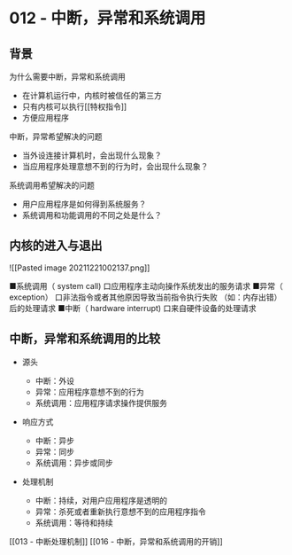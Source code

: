 # 012 - 中断，异常和系统调用

## 背景
为什么需要中断，异常和系统调用
+ 在计算机运行中，内核时被信任的第三方
+ 只有内核可以执行[[特权指令]]
+ 方便应用程序

中断，异常希望解决的问题
+ 当外设连接计算机时，会出现什么现象？
+ 当应用程序处理意想不到的行为时，会出现什么现象？

系统调用希望解决的问题
+ 用户应用程序是如何得到系统服务？
+ 系统调用和功能调用的不同之处是什么？


## 内核的进入与退出
![[Pasted image 20211221002137.png]]

■系统调用（ system call) 口应用程序主动向操作系统发出的服务请求
■异常（ exception）
	口非法指令或者其他原因导致当前指令执行失败
	（如：内存出错）后的处理请求
■中断（ hardware interrupt) 口来自硬件设备的处理请求

## 中断，异常和系统调用的比较
+ 源头
	+	中断：外设
	+	异常：应用程序意想不到的行为
	+	系统调用：应用程序请求操作提供服务

+ 响应方式
	+ 中断：异步
	+ 异常：同步
	+ 系统调用：异步或同步

+ 处理机制
	+ 中断：持续，对用户应用程序是透明的
	+ 异常：杀死或者重新执行意想不到的应用程序指令
	+ 系统调用：等待和持续

[[013 - 中断处理机制]]
[[016 - 中断，异常和系统调用的开销]]